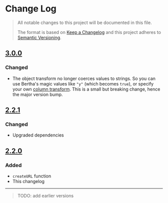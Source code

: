 # Change Log

> All notable changes to this project will be documented in this file.
>
> The format is based on [Keep a Changelog](http://keepachangelog.com/) and this project adheres to [Semantic Versioning](http://semver.org/).

## [3.0.0]
### Changed
- The object transform no longer coerces values to strings. So you can use Bertha's magic values like `"y"` (which becomes `true`), or specify your own [column transform](https://github.com/ft-interactive/bertha/wiki/Tutorial#column-transforms). This is a small but breaking change, hence the major version bump.

## [2.2.1]
### Changed
- Upgraded dependencies

## [2.2.0]
### Added
- `createURL` function
- This changelog

---

> TODO: add earlier versions

[Unreleased]: https://github.com/Financial-Times/bertha-client/compare/v3.0.0...HEAD
[3.0.0]: https://github.com/Financial-Times/bertha-client/compare/v2.2.0...v3.0.0
[2.2.1]: https://github.com/Financial-Times/bertha-client/compare/v2.2.0...v2.2.1
[2.2.0]: https://github.com/Financial-Times/bertha-client/compare/v2.1.0...v2.2.0
